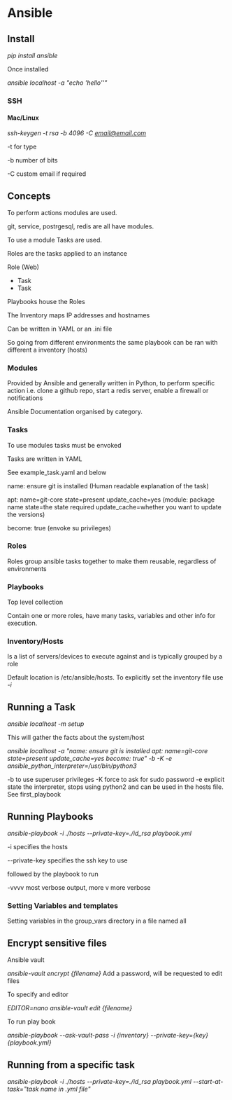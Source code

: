 # Ansible

## Install

*pip install ansible*

Once installed

*ansible localhost -a "echo 'hello''"*

### SSH

#### Mac/Linux

*ssh-keygen -t rsa -b 4096 -C email@email.com*

-t for type

-b number of bits

-C custom email if required

## Concepts

To perform actions modules are used.

git, service, postrgesql, redis are all have modules.

To use a module Tasks are used.

Roles are the tasks applied to an instance

Role (Web)
- Task
- Task

Playbooks house the Roles

The Inventory maps IP addresses and hostnames

Can be written in YAML or an .ini file

So going from different environments the same playbook can be ran with different a inventory (hosts)

### Modules

Provided by Ansible and generally written in Python, to perform specific action i.e. clone a github repo, start a redis server, enable a firewall or notifications

Ansible Documentation organised by category.

### Tasks

To use modules tasks must be envoked

Tasks are written in YAML

See example_task.yaml and below

name: ensure git is installed (Human readable explanation of the task)

apt: name=git-core state=present update_cache=yes (module: package name state=the state required update_cache=whether you want to update the versions)

become: true (envoke su privileges)

### Roles

Roles group ansible tasks together to make them reusable, regardless of environments

### Playbooks

Top level collection

Contain one or more roles, have many tasks, variables and other info for execution.

### Inventory/Hosts

Is a list of servers/devices to execute against and is typically grouped by a role

Default location is /etc/ansible/hosts.  To explicitly set the inventory file use *-i*



## Running a Task

*ansible localhost -m setup*

This will gather the facts about the system/host

*ansible localhost -a "name: ensure git is installed
  apt: name=git-core state=present update_cache=yes
  become: true" -b -K -e ansible_python_interpreter=/usr/bin/python3*

-b to use superuser privileges
-K force to ask for sudo password
-e explicit state the interpreter, stops using python2 and can be used in the hosts file.  See first_playbook

## Running Playbooks
 *ansible-playbook -i ./hosts --private-key=./id_rsa playbook.yml*

-i specifies the hosts

--private-key specifies the ssh key to use

followed by the playbook to run

-vvvv most verbose output, more v more verbose


### Setting Variables and templates

Setting variables in the group_vars directory in a file named all


## Encrypt sensitive files

Ansible vault

*ansible-vault encrypt {filename}*
Add a password, will be requested to edit files

To specify and editor

*EDITOR=nano ansible-vault edit {filename}*

To run play book

*ansible-playbook --ask-vault-pass -i {inventory} --private-key={key} {playbook.yml}*

## Running from a specific task
*ansible-playbook -i ./hosts --private-key=./id_rsa playbook.yml --start-at-task="task name in .yml file"*
